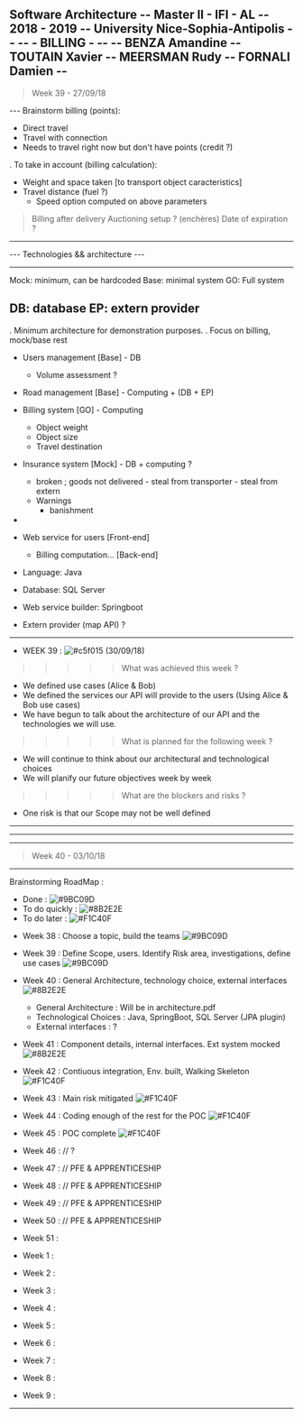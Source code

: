 Software Architecture  	         --
Master II - IFI - AL 			 --
2018 - 2019			 			 --
University Nice-Sophia-Antipolis --
								 --
			- BILLING - 		 --
								 --
BENZA Amandine					 --
TOUTAIN Xavier					 --
MEERSMAN Rudy					 --
FORNALI Damien					 --
-----------------------------------


> Week 39 - 27/09/18

--- Brainstorm billing (points):

- Direct travel
- Travel with connection
- Needs to travel right now but don't have points (credit ?)

. To take in account (billing calculation):  
- Weight and space taken [to transport object caracteristics]
- Travel distance (fuel ?) 
	- Speed option computed on above parameters

> Billing after delivery
> Auctioning setup ? (enchères)
> Date of expiration ?
---

--- Technologies && architecture ---

---
Mock: minimum, can be hardcoded
Base: minimal system
GO:   Full system

DB:   database
EP:   extern provider
---

. Minimum architecture for demonstration purposes.
. Focus on billing, mock/base rest

- Users management [Base] 				- DB 
	- Volume assessment ?			

- Road management  [Base]				- Computing + (DB + EP)
- Billing system   [GO]					- Computing
	- Object weight
	- Object size
	- Travel destination

- Insurance system [Mock]				- DB + computing ?
	+ broken ; goods not delivered
				- steal from transporter
				- steal from extern
	- Warnings
		- banishment
-  
- Web service for users [Front-end]
	- Billing computation... [Back-end]

- Language: Java
- Database: SQL Server
- Web service builder: Springboot
- Extern provider (map API) ?


----------


- WEEK 39 :  ![#c5f015](https://placehold.it/15/c5f015/000000?text=+)
(30/09/18)

>>>>> What was achieved this week ? 

- We defined use cases (Alice & Bob)
- We defined the services our API will provide to the users (Using Alice & Bob use cases)
- We have begun to talk about the architecture of our API and the technologies we will use.

>>>>> What is planned for the following week ?

- We will continue to think about our architectural and technological choices 
- We will planify our future objectives week by week 

>>>>> What are the blockers and risks ?

- One risk is that our Scope may not be well defined

----------------------
----------------------
----------------------

> Week 40 - 03/10/18

------------ 

Brainstorming RoadMap :

* Done : ![#9BC09D](https://placehold.it/15/9BC09D/000000?text=+)
* To do quickly : ![#8B2E2E](https://placehold.it/15/8B2E2E/000000?text=+)
* To do later : ![#F1C40F](https://placehold.it/15/F1C40F/000000?text=+)


- Week 38 : Choose a topic, build the teams ![#9BC09D](https://placehold.it/15/9BC09D/000000?text=+)
- Week 39 : Define Scope, users. Identify Risk area, investigations, define use cases ![#9BC09D](https://placehold.it/15/9BC09D/000000?text=+)
- Week 40 : General Architecture, technology choice, external interfaces ![#8B2E2E](https://placehold.it/15/8B2E2E/000000?text=+)
	- General Architecture : Will be in architecture.pdf
	- Technological Choices : Java, SpringBoot, SQL Server (JPA plugin)
	- External interfaces : ? 

- Week 41 : Component details, internal interfaces. Ext system mocked ![#8B2E2E](https://placehold.it/15/8B2E2E/000000?text=+) 
- Week 42 : Contiuous integration, Env. built, Walking Skeleton ![#F1C40F](https://placehold.it/15/F1C40F/000000?text=+)
- Week 43 : Main risk mitigated ![#F1C40F](https://placehold.it/15/F1C40F/000000?text=+)
- Week 44 : Coding enough of the rest for the POC ![#F1C40F](https://placehold.it/15/F1C40F/000000?text=+)
- Week 45 : POC complete ![#F1C40F](https://placehold.it/15/F1C40F/000000?text=+)
- Week 46 : // ?

- Week 47 : // PFE & APPRENTICESHIP
- Week 48 : // PFE & APPRENTICESHIP
- Week 49 : // PFE & APPRENTICESHIP
- Week 50 : // PFE & APPRENTICESHIP

- Week 51 :
- Week 1 : 
- Week 2 :
- Week 3 :
- Week 4 :
- Week 5 :
- Week 6 :
- Week 7 :
- Week 8 :
- Week 9 :

------------ 







